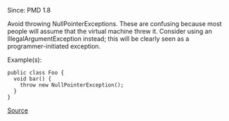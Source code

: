 Since: PMD 1.8

Avoid throwing NullPointerExceptions. These are confusing because most people will assume that the
virtual machine threw it. Consider using an IllegalArgumentException instead; this will be
clearly seen as a programmer-initiated exception.

Example(s):
```
public class Foo {
  void bar() {
    throw new NullPointerException();
  }
}
```

[Source](https://pmd.github.io/pmd-5.6.1/pmd-java/rules/java/strictexception.html#AvoidThrowingNullPointerException)
